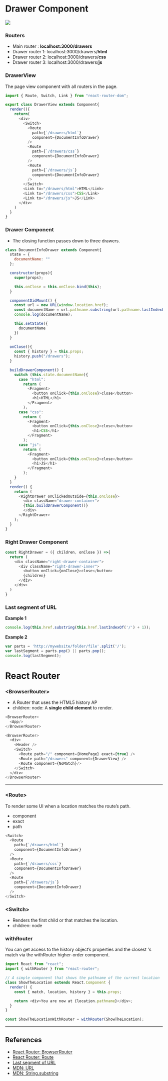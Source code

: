 # Drawer Component

![](/public/images/Drawer&#32;Architecture.png)

### Routers
- Main router : **localhost:3000/drawers**
- Drawer router 1: localhost:3000/drawers/**html**
- Drawer router 2: localhost:3000/drawers/**css**
- Drawer router 3: localhost:3000/drawers/**js**
  

### DrawerView
The page view component with all routers in the page.

```js
import { Route, Switch, Link } from "react-router-dom";

export class DrawerView extends Component{
  render(){
    return(
      <div>
        <Switch>
          <Route
            path={`/drawers/html`}
            component={DocumentInfoDrawer}
          />
          <Route
            path={`/drawers/css`}
            component={DocumentInfoDrawer}
          />
          <Route
            path={`/drawers/js`}
            component={DocumentInfoDrawer}
          />
        </Switch>
        <Link to="/drawers/html">HTML</Link>
        <Link to="/drawers/css">CSS</Link>
        <Link to="/drawers/js">JS</Link>
      </div>
    )
  }
}
```

### Drawer Component
- The closing function passes down to three drawers.

```js
class DocumentInfoDrawer extends Component{
  state = {
    documentName: ""
  };		

  constructor(props){
    super(props);

    this.onClose = this.onClose.bind(this);
  }

  componentDidMount() {
    const url = new URL(window.location.href);
    const documentName = url.pathname.substring(url.pathname.lastIndexOf('/')+1);
    console.log(documentName);

    this.setState({
      documentName
    })
  }	
  
  onClose(){
    const { history } = this.props;
    history.push("/drawers");
  }

  buildDrawerComponent() {
    switch (this.state.documentName){
      case "html":
        return (
          <Fragment>
            <button onClick={this.onClose}>close</button>
            <h1>HTML</h1>
          </Fragment>
        );
      case "css":
        return (
          <Fragment>
            <button onClick={this.onClose}>close</button>
            <h1>CSS</h1>
          </Fragment>
        );
      case "js": 
        return (
          <Fragment>
            <button onClick={this.onClose}>close</button>
            <h1>JS</h1>
          </Fragment>
        );
    }
  }
  render() {
    return (
      <RightDrawer onClickedOutside={this.onClose}>
        <div className="drawer-container">
        {this.buildDrawerComponent()}
        </div>
      </RightDrawer>
    );
  }
}
```


### Right Drawer Component
```js
const RightDrawer = ({ children, onClose }) =>{
  return (
    <div className="right-drawer-container">
      <div className="right-drawer-inner">
        <button onClick={onClose}>close</button>
        {children}
      </div>
    </div>
  )
}
```

### Last segment of URL

**Example 1**
```js
console.log(this.href.substring(this.href.lastIndexOf('/') + 1));
```

**Example 2**
```js
var parts = 'http://mywebsite/folder/file'.split('/');
var lastSegment = parts.pop() || parts.pop();
console.log(lastSegment);
```

# React Router
### &lt;BrowserRouter&gt;
- A Router that uses the HTML5 history AP
- children: node: A **single child element** to render.

```js
<BrowserRouter>
  <App/>
</BrowserRouter>
```

```js
<BrowserRouter>
  <div>
    <Header />
    <Switch>
      <Route path="/" component={HomePage} exact={true} />
      <Route path="/drawers" component={DrawerView} />
      <Route component={NoMatch}/>
    </Switch>
  </div>
</BrowserRouter>
```




<hr />

### &lt;Route&gt;
 To render some UI when a location matches the route’s path.
- component
- exact
- path

```js
<Switch>
  <Route
    path={`/drawers/html`}
    component={DocumentInfoDrawer}
  />
  <Route
    path={`/drawers/css`}
    component={DocumentInfoDrawer}
  />
  <Route
    path={`/drawers/js`}
    component={DocumentInfoDrawer}
  />
</Switch>
```


### &lt;Switch&gt;
- Renders the first child <Route> or <Redirect> that matches the location.
- children: node


### withRouter
You can get access to the history object’s properties and the closest <Route>'s match via the withRouter higher-order component.

```js
import React from "react";
import { withRouter } from "react-router";

// A simple component that shows the pathname of the current location
class ShowTheLocation extends React.Component {
  render() {
    const { match, location, history } = this.props;

    return <div>You are now at {location.pathname}</div>;
  }
}

const ShowTheLocationWithRouter = withRouter(ShowTheLocation);
```


<hr />

## References
- [React Router: BrowserRouter](https://reacttraining.com/react-router/web/api/BrowserRouter)
- [React Router: Route](https://reacttraining.com/react-router/web/api/Route)
- [Last segment of URL](https://stackoverflow.com/questions/4758103/last-segment-of-url)
- [MDN: URL](https://developer.mozilla.org/en-US/docs/Web/API/URL/searchParams)
- [MDN: String.substring](https://developer.mozilla.org/en-US/docs/Web/JavaScript/Reference/Global_Objects/String/substring)

